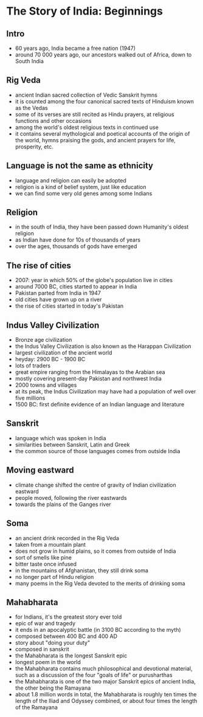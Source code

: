 # The Story of India: Beginnings

## Intro
* 60 years ago, India became a free nation (1947)
* around 70 000 years ago, our ancestors walked out of Africa, down to South India

## Rig Veda
* ancient Indian sacred collection of Vedic Sanskrit hymns
* it is counted among the four canonical sacred texts of Hinduism known as the Vedas
* some of its verses are still recited as Hindu prayers, at religious functions and other occasions 
* among the world's oldest religious texts in continued use
* it contains several mythological and poetical accounts of the origin of the world, hymns praising the gods, and ancient prayers for life, prosperity, etc.

## Language is not the same as ethnicity
* language and religion can easily be adopted
* religion is a kind of belief system, just like education
* we can find some very old genes among some Indians

## Religion
* in the south of India, they have been passed down Humanity's oldest religion
* as Indian have done for 10s of thousands of years
* over the ages, thousands of gods have emerged

## The rise of cities
* 2007: year in which 50% of the globe's population live in cities
* around 7000 BC, cities started to appear in India
* Pakistan parted from India in 1947
* old cities have grown up on a river
* the rise of cities started in today's Pakistan

## Indus Valley Civilization
* Bronze age civilization
* the Indus Valley Civilization is also known as the Harappan Civilization
* largest civilization of the ancient world
* heyday: 2900 BC - 1900 BC
* lots of traders
* great empire ranging from the Himalayas to the Arabian sea
* mostly covering present-day Pakistan and northwest India
* 2000 towns and villages
* at its peak, the Indus Civilization may have had a population of well over five millions
* 1500 BC: first definite evidence of an Indian language and literature

## Sanskrit
* language which was spoken in India
* similarities between Sanskrit, Latin and Greek
* the common source of those languages comes from outside India

## Moving eastward
* climate change shifted the centre of gravity of Indian civilization eastward
* people moved, following the river eastwards
* towards the plains of the Ganges river

## Soma
* an ancient drink recorded in the Rig Veda
* taken from a mountain plant
* does not grow in humid plains, so it comes from outside of India
* sort of smells like pine
* bitter taste once infused
* in the mountains of Afghanistan, they still drink soma
* no longer part of Hindu religion
* many poems in the Rig Veda devoted to the merits of drinking soma

## Mahabharata
* for Indians, it's the greatest story ever told
* epic of war and tragedy
* it ends in an apocalyptic battle (in 3100 BC according to the myth)
* composed between 400 BC and 400 AD
* story about "doing your duty"
* composed in sanskrit
* the Mahabharata is the longest Sanskrit epic
* longest poem in the world
* the Mahabharata contains much philosophical and devotional material, such as a discussion of the four "goals of life" or purusharthas
* the Mahabharata is one of the two major Sanskrit epics of ancient India, the other being the Ramayana
* about 1.8 million words in total, the Mahabharata is roughly ten times the length of the Iliad and Odyssey combined, or about four times the length of the Ramayana
